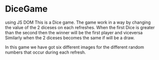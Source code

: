 # DiceGame
using JS DOM
This is a Dice game.
The game work in a way by changing the value of the 2 diceses on each refreshes. 
When the first Dice is greater than the second then the winner will be the first player and viceversa
Similarly when the  2 diceses becomes the same if will be a draw.

In this game we have got six different images for the different random numbers that occur during each refresh.
